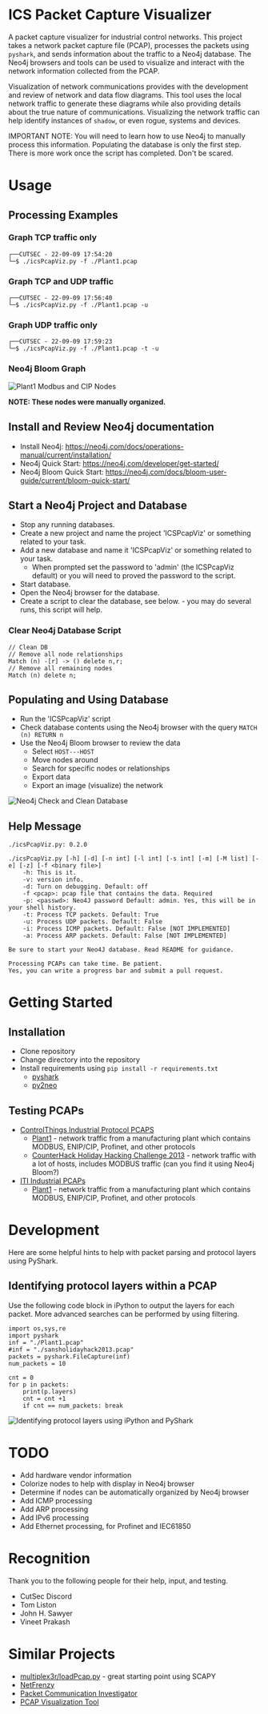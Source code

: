 # ICS Packet Capture Visualizer
A packet capture visualizer for industrial control networks. This project takes a network packet capture file (PCAP), processes the packets using `pyshark`, and sends information about the traffic to a Neo4j database. The Neo4j browsers and tools can be used to visualize and interact with the network information collected from the PCAP.

Visualization of network communications provides with the development and review of network and data flow diagrams. This tool uses the local network traffic to generate these diagrams while also providing details about the true nature of communications. Visualizing the network traffic can help identify instances of `shadow`, or even rogue, systems and devices.

IMPORTANT NOTE: You will need to learn how to use Neo4j to manually process this information. Populating the database is only the first step. There is more work once the script has completed. Don't be scared.

# Usage
## Processing Examples
### Graph TCP traffic only
```
┌──CUTSEC - 22-09-09 17:54:20
└─$ ./icsPcapViz.py -f ./Plant1.pcap
```
### Graph TCP and UDP traffic
```
┌──CUTSEC - 22-09-09 17:56:40
└─$ ./icsPcapViz.py -f ./Plant1.pcap -u
```

### Graph UDP traffic only
```
┌──CUTSEC - 22-09-09 17:59:23
└─$ ./icsPcapViz.py -f ./Plant1.pcap -t -u
```
### Neo4j Bloom Graph
![Plant1 Modbus and CIP Nodes](./images/plant1_modbus_cip.png)

**NOTE: These nodes were manually organized.**

## Install and Review Neo4j documentation
* Install Neo4j: https://neo4j.com/docs/operations-manual/current/installation/
* Neo4j Quick Start: https://neo4j.com/developer/get-started/
* Neo4j Bloom Quick Start: https://neo4j.com/docs/bloom-user-guide/current/bloom-quick-start/

## Start a Neo4j Project and Database
* Stop any running databases.
* Create a new project and name the project 'ICSPcapViz' or something related to your task.
* Add a new database and name it 'ICSPcapViz' or something related to your task.
  * When prompted set the password to 'admin' (the ICSPcapViz default) or you will need to proved the password to the script.
* Start database.
* Open the Neo4j browser for the database.
* Create a script to clear the database, see below. - you may do several runs, this script will help.

### Clear Neo4j Database Script
```
// Clean DB
// Remove all node relationships
Match (n) -[r] -> () delete n,r;
// Remove all remaining nodes
Match (n) delete n;
```

## Populating and Using Database
* Run the 'ICSPcapViz' script
* Check database contents using the Neo4j browser with the query `MATCH (n) RETURN n`
* Use the Neo4j Bloom browser to review the data
  * Select `HOST---HOST`
  * Move nodes around
  * Search for specific nodes or relationships
  * Export data
  * Export an image (visualize) the network

![Neo4j Check and Clean Database](./images/neo4j_check_db_clean_db.png)

## Help Message
```
./icsPcapViz.py: 0.2.0

./icsPcapViz.py [-h] [-d] [-n int] [-l int] [-s int] [-m] [-M list] [-e] [-z] [-f <binary file>]
    -h: This is it.
    -v: version info.
    -d: Turn on debugging. Default: off
    -f <pcap>: pcap file that contains the data. Required
    -p: <passwd>: Neo4J password Default: admin. Yes, this will be in your shell history.
    -t: Process TCP packets. Default: True
    -u: Process UDP packets. Default: False
    -i: Process ICMP packets. Default: False [NOT IMPLEMENTED]
    -a: Process ARP packets. Default: False [NOT IMPLEMENTED]

Be sure to start your Neo4J database. Read README for guidance.

Processing PCAPs can take time. Be patient.
Yes, you can write a progress bar and submit a pull request.
```

# Getting Started
## Installation

* Clone repository
* Change directory into the repository
* Install requirements using `pip install -r requirements.txt`
  * [pyshark](https://pypi.org/project/pyshark/) 
  * [py2neo](https://pypi.org/project/py2neo/) 

## Testing PCAPs

* [ControlThings Industrial Protocol PCAPS](https://github.com/ControlThings-io/ct-samples/tree/master/Protocols)
  * [Plant1](https://github.com/ControlThings-io/ct-samples/raw/master/Protocols/Combined/Plant1.pcap) - network traffic from a manufacturing plant which contains MODBUS, ENIP/CIP, Profinet, and other protocols
  * [CounterHack Holiday Hacking Challenge 2013](https://github.com/ControlThings-io/ct-samples/raw/master/Protocols/Combined/SANS_HolidayHack_2013.pcap) - network traffic with a lot of hosts, includes MODBUS traffic (can you find it using Neo4j Bloom?)
* [ITI Industrial PCAPs](https://github.com/ITI/ICS-Security-Tools/tree/master/pcaps)
  * [Plant1](https://github.com/ITI/ICS-Security-Tools/raw/master/pcaps/Combined/Plant1.pcap) - network traffic from a manufacturing plant which contains MODBUS, ENIP/CIP, Profinet, and other protocols

# Development
Here are some helpful hints to help with packet parsing and protocol layers using PyShark.

## Identifying protocol layers within a PCAP
Use the following code block in iPython to output the layers for each packet. More advanced searches can be performed by using filtering.

```
import os,sys,re
import pyshark
inf = "./Plant1.pcap"
#inf = "./sansholidayhack2013.pcap"
packets = pyshark.FileCapture(inf)
num_packets = 10

cnt = 0
for p in packets:
    print(p.layers)
    cnt = cnt +1
    if cnt == num_packets: break
```

![Identifying protocol layers using iPython and PyShark](./images/ipython_pyshark_protocol_layers.gif)

# TODO
* Add hardware vendor information
* Colorize nodes to help with display in Neo4j browser
* Determine if nodes can be automatically organized by Neo4j browser
* Add ICMP processing
* Add ARP processing
* Add IPv6 processing
* Add Ethernet processing, for Profinet and IEC61850

# Recognition

Thank you to the following people for their help, input, and testing.

* CutSec Discord
* Tom Liston
* John H. Sawyer
* Vineet Prakash 

# Similar Projects
* [multiplex3r/loadPcap.py](https://gist.github.com/multiplex3r/a04a8cfc1dcedb2e5553ff7c850c9450) - great starting point using SCAPY
* [NetFrenzy](https://github.com/CoalfireFederal/NetFrenzy)
* [Packet Communication Investigator](https://github.com/michoo/pci)
* [PCAP Visualization Tool](https://github.com/Sh3lldor/PVT)